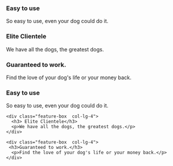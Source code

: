 <div class="container">
  <div class="row">
    <div class="col">
    <h3>Easy to use</h3>
    <p >So easy to use, even your dog could do it.</p>
    </div>
    <div class="col">
    <h3> Elite Clientele</h3>
    <p>We have all the dogs, the greatest dogs.</p>
    </div>
    <div class="col">
    <h3>Guaranteed to work.</h3>
     <p>Find the love of your dog's life or your money back.</p>
    </div>
  </div>
</div>



<div class="container-fluid">

  <div class="  row">
    <div class="feature-box  col-lg-4">
      <h3>Easy to use</h3>
      <p >So easy to use, even your dog could do it.</p>
    </div>

    <div class="feature-box  col-lg-4">
      <h3> Elite Clientele</h3>
      <p>We have all the dogs, the greatest dogs.</p>
    </div>

    <div class="feature-box  col-lg-4">
     <h3>Guaranteed to work.</h3>
      <p>Find the love of your dog's life or your money back.</p>
    </div>
  </div>
</div>
